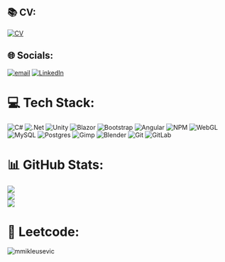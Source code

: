 ## 📚 CV:
[![CV](https://img.shields.io/badge/CV-white?logo=google%20drive&logoColor=white&color=%23EA4336)](https://drive.google.com/file/d/1j4FHGmhdJa908zBxbTb1JRYX5zTPMVu2/view?usp=sharing)

## 🌐 Socials:
[![email](https://img.shields.io/badge/Email-D14836?logo=gmail&logoColor=white)](mailto:mikleusevicmarin@gmail.com) 
[![LinkedIn](https://img.shields.io/badge/LinkedIn-%230077B5.svg?logo=linkedin&logoColor=white)](https://www.linkedin.com/in/marin-mikleu%C5%A1evi%C4%87-80aaaa145/)

# 💻 Tech Stack:
![C#](https://img.shields.io/badge/c%23-%23239120.svg?style=for-the-badge&logo=csharp&logoColor=white) ![.Net](https://img.shields.io/badge/.NET-5C2D91?style=for-the-badge&logo=.net&logoColor=white) ![Unity](https://img.shields.io/badge/unity-%23000000.svg?style=for-the-badge&logo=unity&logoColor=white) ![Blazor](https://img.shields.io/badge/blazor-%235C2D91.svg?style=for-the-badge&logo=blazor&logoColor=white) ![Bootstrap](https://img.shields.io/badge/bootstrap-%238511FA.svg?style=for-the-badge&logo=bootstrap&logoColor=white) ![Angular](https://img.shields.io/badge/angular-%23DD0031.svg?style=for-the-badge&logo=angular&logoColor=white)  ![NPM](https://img.shields.io/badge/NPM-%23CB3837.svg?style=for-the-badge&logo=npm&logoColor=white) ![WebGL](https://img.shields.io/badge/WebGL-990000?logo=webgl&logoColor=white&style=for-the-badge) ![MySQL](https://img.shields.io/badge/mysql-4479A1.svg?style=for-the-badge&logo=mysql&logoColor=white) ![Postgres](https://img.shields.io/badge/postgres-%23316192.svg?style=for-the-badge&logo=postgresql&logoColor=white) ![Gimp](https://img.shields.io/badge/Gimp-657D8B?style=for-the-badge&logo=gimp&logoColor=FFFFFF) ![Blender](https://img.shields.io/badge/blender-%23F5792A.svg?style=for-the-badge&logo=blender&logoColor=white) ![Git](https://img.shields.io/badge/git-%23F05033.svg?style=for-the-badge&logo=git&logoColor=white) ![GitLab](https://img.shields.io/badge/gitlab-%23181717.svg?style=for-the-badge&logo=gitlab&logoColor=white)
# 📊 GitHub Stats:
![](https://github-readme-stats.vercel.app/api?username=mmikleusevic&theme=dark&hide_border=false&include_all_commits=true&count_private=true)<br/>
![](https://nirzak-streak-stats.vercel.app/?user=mmikleusevic&theme=dark&hide_border=false)<br/>
![](https://github-readme-stats.vercel.app/api/top-langs/?username=mmikleusevic&theme=dark&hide_border=false&include_all_commits=true&count_private=true&layout=compact)

# 🧠 Leetcode:
<p><img alignt="center" src="https://leetcard.jacoblin.cool/mmikleusevic" alt="mmikleusevic"/></p>
